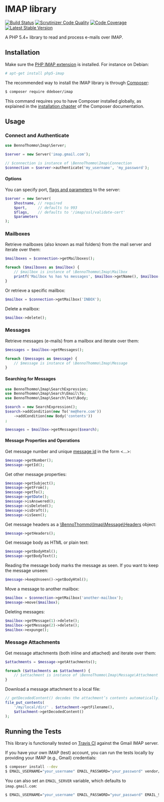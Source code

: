 IMAP library
============
[![Build Status](https://travis-ci.org/ddeboer/imap.svg?branch=master)](https://travis-ci.org/ddeboer/imap)
[![Scrutinizer Code Quality](https://scrutinizer-ci.com/g/ddeboer/imap/badges/quality-score.png?b=master)](https://scrutinizer-ci.com/g/ddeboer/imap/?branch=master)
[![Code Coverage](https://scrutinizer-ci.com/g/ddeboer/imap/badges/coverage.png?b=master)](https://scrutinizer-ci.com/g/ddeboer/imap/?branch=master)
[![Latest Stable Version](https://poser.pugx.org/ddeboer/imap/v/stable.svg)](https://packagist.org/packages/ddeboer/imap) 

A PHP 5.4+ library to read and process e-mails over IMAP.

Installation
------------

Make sure the [PHP IMAP extension](http://php.net/manual/en/book.imap.php)
is installed. For instance on Debian:

```bash
# apt-get install php5-imap
```

The recommended way to install the IMAP library is through [Composer](http://getcomposer.org):

```bash
$ composer require ddeboer/imap
```

This command requires you to have Composer installed globally, as explained
in the [installation chapter](https://getcomposer.org/doc/00-intro.md)
of the Composer documentation.

Usage
-----

### Connect and Authenticate

```php
use BennoThommo\Imap\Server;

$server = new Server('imap.gmail.com');

// $connection is instance of \BennoThommo\Imap\Connection
$connection = $server->authenticate('my_username', 'my_password');
```

#### Options 

You can specify port, [flags and parameters](http://php.net/manual/en/function.imap-open.php) 
to the server: 

```php
$server = new Server(
    $hostname, // required
    $port,     // defaults to 993
    $flags,    // defaults to '/imap/ssl/validate-cert'
    $parameters
);
```

### Mailboxes

Retrieve mailboxes (also known as mail folders) from the mail server and iterate
over them:

```php
$mailboxes = $connection->getMailboxes();

foreach ($mailboxes as $mailbox) {
    // $mailbox is instance of \BennoThommo\Imap\Mailbox
    printf('Mailbox %s has %s messages', $mailbox->getName(), $mailbox->count());
}
```

Or retrieve a specific mailbox:

```php
$mailbox = $connection->getMailbox('INBOX');
```

Delete a mailbox:

```php
$mailbox->delete();
```

### Messages

Retrieve messages (e-mails) from a mailbox and iterate over them:

```php
$messages = $mailbox->getMessages();

foreach ($messages as $message) {
    // $message is instance of \BennoThommo\Imap\Message
}
```

#### Searching for Messages

```php
use BennoThommo\Imap\SearchExpression;
use BennoThommo\Imap\Search\Email\To;
use BennoThommo\Imap\Search\Text\Body;

$search = new SearchExpression();
$search->addCondition(new To('me@here.com'))
    ->addCondition(new Body('contents'))
;

$messages = $mailbox->getMessages($search);
```

#### Message Properties and Operations

Get message number and unique [message id](http://en.wikipedia.org/wiki/Message-ID)
in the form <...>:

```php
$message->getNumber();
$message->getId();
```

Get other message properties:

```php
$message->getSubject();
$message->getFrom();
$message->getTo();
$message->getDate();
$message->isAnswered();
$message->isDeleted();
$message->isDraft();
$message->isSeen();
```

Get message headers as a [\BennoThommo\Imap\Message\Headers](/src/BennoThommo/Imap/Message/Headers.php) object:

```php
$message->getHeaders();
```

Get message body as HTML or plain text:

```php
$message->getBodyHtml();
$message->getBodyText();
```

Reading the message body marks the message as seen. If you want to keep the
message unseen:

```php
$message->keepUnseen()->getBodyHtml();
```

Move a message to another mailbox:

```php
$mailbox = $connection->getMailbox('another-mailbox');
$message->move($mailbox);
```

Deleting messages:

```php
$mailbox->getMessage(1)->delete();
$mailbox->getMessage(2)->delete();
$mailbox->expunge();
```

### Message Attachments

Get message attachments (both inline and attached) and iterate over them:

```php
$attachments = $message->getAttachments();

foreach ($attachments as $attachment) {
    // $attachment is instance of \BennoThommo\Imap\Message\Attachment
}
```

Download a message attachment to a local file:

```php
// getDecodedContent() decodes the attachment’s contents automatically:
file_put_contents(
    '/my/local/dir/' . $attachment->getFilename(),
    $attachment->getDecodedContent()
);
```

Running the Tests
-----------------

This library is functionally tested on [Travis CI](https://travis-ci.org/ddeboer/imap)
against the Gmail IMAP server.

If you have your own IMAP (test) account, you can run the tests locally by 
providing your IMAP (e.g., Gmail) credentials:

```bash
$ composer install --dev
$ EMAIL_USERNAME="your_username" EMAIL_PASSWORD="your_password" vendor/bin/phpunit
```

You can also set an `EMAIL_SERVER` variable, which defaults to `imap.gmail.com`:

```bash
$ EMAIL_USERNAME="your_username" EMAIL_PASSWORD="your_password" EMAIL_SERVER="imap.you.com" vendor/bin/phpunit

```

